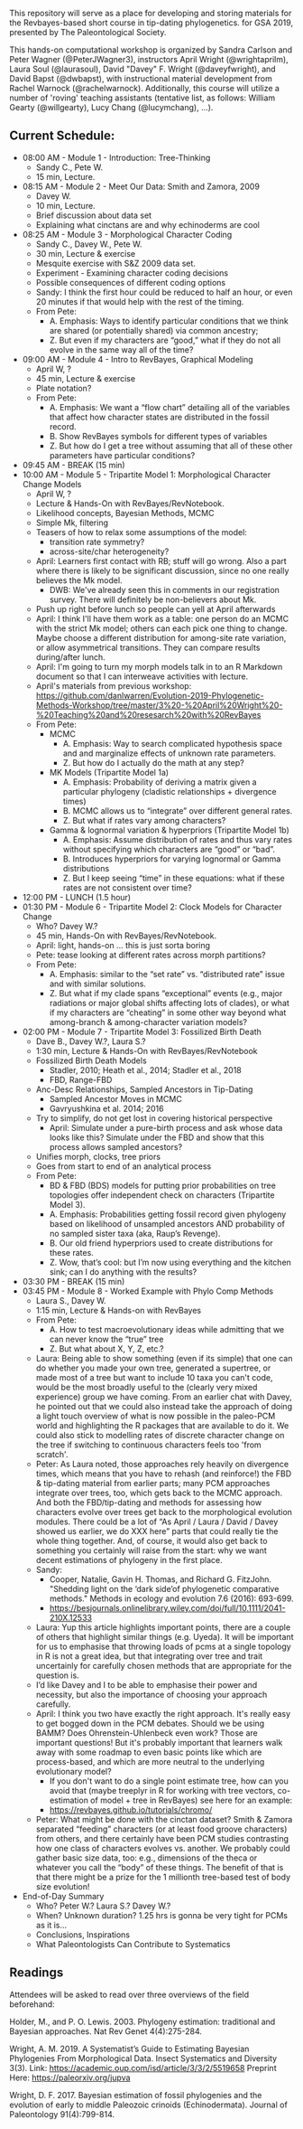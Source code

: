 This repository will serve as a place for developing and storing materials for the Revbayes-based short course in tip-dating phylogenetics. for GSA 2019, presented by The Paleontological Society.

This hands-on computational workshop is organized by Sandra Carlson and Peter Wagner (@PeterJWagner3), instructors April Wright (@wrightaprilm), Laura Soul (@laurasoul), David "Davey" F. Wright (@daveyfwright), and David Bapst (@dwbapst), with instructional material development from Rachel Warnock (@rachelwarnock). Additionally, this course will utilize a number of 'roving' teaching assistants (tentative list, as follows: William Gearty (@willgearty), Lucy Chang (@lucymchang), ...).

## Current Schedule:

- 08:00 AM - Module 1 - Introduction: Tree-Thinking
	- Sandy C., Pete W.
	- 15 min, Lecture.	
- 08:15 AM - Module 2 - Meet Our Data: Smith and Zamora, 2009
	- Davey W.
	- 10 min, Lecture.
	- Brief discussion about data set
	- Explaining what cinctans are and why echinoderms are cool
- 08:25 AM - Module 3 - Morphological Character Coding
	- Sandy C., Davey W., Pete W.
	- 30 min, Lecture & exercise
	- Mesquite exercise with S&Z 2009 data set.
	- Experiment - Examining character coding decisions
	- Possible consequences of different coding options
	- Sandy: I think the first hour could be reduced to half an hour, or even 20 minutes if that would help with the rest of the timing.	
	- From Pete:
		- A. Emphasis: Ways to identify particular conditions that we think are shared (or potentially shared) via common ancestry;
		- Z. But even if my characters are “good,” what if they do not all evolve in the same way all of the time?
- 09:00 AM - Module 4 - Intro to RevBayes, Graphical Modeling
	- April W, ?
	- 45 min, Lecture & exercise
	- Plate notation?
	- From Pete:
		- A. Emphasis: We want a “flow chart” detailing all of the variables that affect how character states are distributed in the fossil record.
		- B. Show RevBayes symbols for different types of variables
		- Z. But how do I get a tree without assuming that all of these other parameters have particular conditions?
- 09:45 AM - BREAK (15 min)	
- 10:00 AM - Module 5 - Tripartite Model 1: Morphological Character Change Models 
	- April W, ?
	- Lecture & Hands-On with RevBayes/RevNotebook.	
	- Likelihood concepts, Bayesian Methods, MCMC
	- Simple Mk, filtering
	- Teasers of how to relax some assumptions of the model:
		- transition rate symmetry?
		- across-site/char heterogeneity?
	- April: Learners first contact with RB; stuff will go wrong. Also a part where there is likely to be significant discussion, since no one really believes the Mk model. 
		- DWB: We've already seen this in comments in our registration survey. There will definitely be non-believers about Mk.
	- Push up right before lunch so people can yell at April afterwards
	- April: I think I'll have them work as a table: one person do an MCMC with the strict Mk model; others can each pick one thing to change. Maybe choose a different distribution for among-site rate variation, or allow asymmetrical transitions. They can compare results during/after lunch.
	- April: I'm going to turn my morph models talk in to an R Markdown document so that I can interweave activities with lecture.
	- April's materials from previous workshop: 		https://github.com/danlwarren/Evolution-2019-Phylogenetic-Methods-Workshop/tree/master/3%20-%20April%20Wright%20-%20Teaching%20and%20resesarch%20with%20RevBayes
	- From Pete:
		- MCMC
			- A. Emphasis: Way to search complicated hypothesis space and and marginalize effects of unknown rate parameters.
			- Z. But how do I actually do the math at any step?
		- MK Models (Tripartite Model 1a)
			- A. Emphasis: Probability of deriving a matrix given a particular phylogeny (cladistic relationships + divergence times)
			- B.  MCMC allows us to “integrate” over different general rates.
			- Z. But what if rates vary among characters?
		- Gamma & lognormal variation & hyperpriors (Tripartite Model 1b)
			- A. Emphasis: Assume distribution of rates and thus vary rates without specifying which characters are “good” or “bad”.
			- B. Introduces  hyperpriors for varying lognormal or Gamma distributions 
			- Z. But I keep seeing “time” in these equations: what if these rates are not consistent over time?	
- 12:00 PM - LUNCH (1.5 hour)
- 01:30 PM - Module 6 - Tripartite Model 2: Clock Models for Character Change
	- Who? Davey W.?
	- 45 min, Hands-On with RevBayes/RevNotebook.
	- April: light, hands-on ... this is just sorta boring
	- Pete: tease looking at different rates across morph partitions?
	- From Pete:
		- A. Emphasis: similar to the “set rate” vs. “distributed rate” issue and with similar solutions.
		- Z. But what if my clade spans “exceptional” events (e.g., major radiations or major global shifts affecting lots of clades), or what if my characters are “cheating” in some other way beyond what among-branch & among-character variation models?	
- 02:00 PM - Module 7 - Tripartite Model 3: Fossilized Birth Death
	- Dave B., Davey W.?, Laura S.?
	- 1:30 min, Lecture & Hands-On with RevBayes/RevNotebook
	- Fossilized Birth Death Models 
		- Stadler, 2010; Heath et al., 2014; Stadler et al., 2018
		- FBD, Range-FBD
	- Anc-Desc Relationships, Sampled Ancestors in Tip-Dating
		- Sampled Ancestor Moves in MCMC
		- Gavryushkina et al. 2014; 2016
	- Try to simplify, do not get lost in covering historical perspective
		- April: Simulate under a pure-birth process and ask whose data looks like this? Simulate under the FBD and show that this process allows sampled ancestors? 	
	- Unifies morph, clocks, tree priors
	- Goes from start to end of an analytical process
	- From Pete:
		- BD & FBD (BDS) models for putting prior probabilities on tree topologies offer independent check on characters (Tripartite Model 3).
		- A. Emphasis: Probabilities getting fossil record given phylogeny based on likelihood of unsampled ancestors AND probability of no sampled sister taxa (aka, Raup’s Revenge).
		- B. Our old friend hyperpriors used to create distributions for these rates.
		- Z. Wow, that’s cool: but I’m now using everything and the kitchen sink; can I do anything with the results?	
- 03:30 PM - BREAK (15 min)	
- 03:45 PM - Module 8 - Worked Example with Phylo Comp Methods
	- Laura S., Davey W.
	- 1:15 min, Lecture & Hands-on with RevBayes
	- From Pete:
		- A. How to test macroevolutionary ideas while admitting that we can never know the “true” tree
		- Z. But what about X, Y, Z, etc.?
	- Laura: Being able to show something (even if its simple) that one can do whether you made your own tree, generated a supertree, or made most of a tree but want to include 10 taxa you can't code, would be the most broadly useful to the (clearly very mixed experience) group we have coming. From an earlier chat with Davey, he pointed out that we could also instead take the approach of doing a light touch overview of what is now possible in the paleo-PCM world and highlighting the R packages that are available to do it. We could also stick to modelling rates of discrete character change on the tree if switching to continuous characters feels too 'from scratch'.
	- Peter: As Laura noted, those approaches rely heavily on divergence times, which means that you have to rehash (and reinforce!) the FBD & tip-dating material from earlier parts; many PCM approaches integrate over trees, too, which gets back to the MCMC approach.  And both the FBD/tip-dating and methods for assessing how characters evolve over trees get back to the morphological evolution modules.  There could be a lot of “As April / Laura / David / Davey showed us earlier, we do XXX here” parts that could really tie the whole thing together.  And, of course, it would also get back to something you certainly will raise from the start: why we want decent estimations of phylogeny in the first place.
	- Sandy: 
		- Cooper, Natalie, Gavin H. Thomas, and Richard G. FitzJohn. "Shedding light on the ‘dark side’of phylogenetic comparative methods." Methods in ecology and evolution 7.6 (2016): 693-699.
		- https://besjournals.onlinelibrary.wiley.com/doi/full/10.1111/2041-210X.12533
	- Laura: Yup this article highlights important points, there are a couple of others that highlight similar things (e.g. Uyeda). It will be important for us to emphasise that throwing loads of pcms at a single topology in R is not a great idea, but that integrating over tree and trait uncertainly for carefully chosen methods that are appropriate for the question is. 
	- I’d like Davey and I to be able to emphasise their power and necessity, but also the importance of choosing your approach carefully. 
	- April: I think you two have exactly the right approach. It's really easy to get bogged down in the PCM debates. Should we be using BAMM? Does Ohrenstein-Uhlenbeck even work? Those are important questions! But it's probably important that learners walk away with some roadmap to even basic points like which are process-based, and which are more neutral to the underlying evolutionary model? 
		- If you don't want to do a single point estimate tree, how can you avoid that (maybe treeplyr in R for working with tree vectors, co-estimation of  model + tree in RevBayes) see here for an example: 
		- https://revbayes.github.io/tutorials/chromo/ 
	- Peter: What might be done with the cinctan dataset?  Smith & Zamora separated “feeding” characters (or at least food groove characters) from others, and there certainly have been PCM studies contrasting how one class of characters evolves vs. another.  We probably could gather basic size data, too: e.g., dimensions of the theca or whatever you call the “body” of these things.  The benefit of that is that there might be a prize for the 1 millionth tree-based test of body size evolution!  
- End-of-Day Summary 
	- Who? Peter W.? Laura S.? Davey W.?
	- When? Unknown duration? 1.25 hrs is gonna be very tight for PCMs as it is...
	- Conclusions, Inspirations
	- What Paleontologists Can Contribute to Systematics
	
## Readings

Attendees will be asked to read over three overviews of the field beforehand:

Holder, M., and P. O. Lewis. 2003. Phylogeny estimation: traditional and Bayesian approaches. Nat Rev Genet 4(4):275-284.

Wright, A. M. 2019. A Systematist’s Guide to Estimating Bayesian Phylogenies From Morphological Data. Insect Systematics and Diversity 3(3).
	Link: https://academic.oup.com/isd/article/3/3/2/5519658
	Preprint Here: https://paleorxiv.org/jupva

Wright, D. F. 2017. Bayesian estimation of fossil phylogenies and the evolution of early to middle Paleozoic crinoids (Echinodermata). Journal of Paleontology 91(4):799-814.


